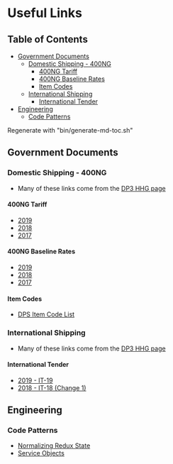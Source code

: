 # Useful Links

## Table of Contents

<!-- toc -->

* [Government Documents](#government-documents)
  * [Domestic Shipping - 400NG](#domestic-shipping---400ng)
    * [400NG Tariff](#400ng-tariff)
    * [400NG Baseline Rates](#400ng-baseline-rates)
    * [Item Codes](#item-codes)
  * [International Shipping](#international-shipping)
    * [International Tender](#international-tender)
* [Engineering](#engineering)
  * [Code Patterns](#code-patterns)

Regenerate with "bin/generate-md-toc.sh"

<!-- tocstop -->

## Government Documents

### Domestic Shipping - 400NG

* Many of these links come from the [DP3 HHG page](https://www.ustranscom.mil/dp3/hhg.cfm)

#### 400NG Tariff

* [2019](https://www.ustranscom.mil/dp3/docs/hhg/2019%20400NG%20Tariff.pdf)
* [2018](https://www.ustranscom.mil/dp3/docs/hhg/2018%20400NG%20Tariff.pdf)
* [2017](https://www.ustranscom.mil/dp3/docs/hhg/2017%20400NG%20Tariff.pdf)

#### 400NG Baseline Rates

* [2019](https://www.ustranscom.mil/dp3/docs/hhg/2019%20400NG%20Baseline%20Rates.xls)
* [2018](https://www.ustranscom.mil/dp3/docs/hhg/2018%20400NG%20Baseline%20Rates.zip)
* [2017](https://www.ustranscom.mil/dp3/docs/hhg/2017%20400NG%20Baseline%20Rates.zip)

#### Item Codes

* [DPS Item Code List](https://www.ustranscom.mil/dp3/docs/hhg/DPS%20Item%20Code%20List.xls)

### International Shipping

* Many of these links come from the [DP3 HHG page](https://www.ustranscom.mil/dp3/hhg.cfm)

#### International Tender

* [2019 - IT-19](https://www.ustranscom.mil/dp3/docs/hhg/2019%20IT.pdf)
* [2018 - IT-18 (Change 1)](https://www.ustranscom.mil/dp3/docs/hhg/IT-18%20Change%201.pdf)

## Engineering

### Code Patterns

* [Normalizing Redux State](https://redux.js.org/recipes/structuring-reducers/normalizing-state-shape)
* [Service Objects](https://hackernoon.com/service-objects-in-ruby-on-rails-and-you-79ca8a1c946e)
